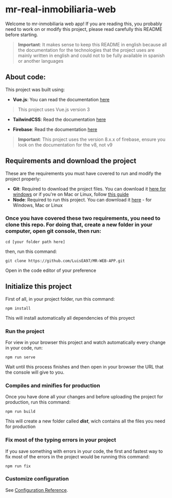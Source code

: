 # mr-real-inmobiliaria-web
Welcome to mr-inmobiliaria web app!
If you are reading this, you probably need to work on or modify this project, please read carefully this README before starting. 

>**Important**: It makes sense to keep this README in english because all the documentation for the technologies that the project uses are mainly written in english and could not to be fully available in spanish or another languages

## About code: ##
This project was built using:
* **Vue.js**: You can read the documentation [here](https://v3.vuejs.org/guide/introduction.html)
>This project uses Vue.js version 3

* **TailwindCSS**: Read the documentation [here](https://tailwindcss.com/docs/installation)

* **Firebase**: Read the documentation [here](https://firebase.google.com/docs/web/)
> **Important**: This project uses the version 8.x.x of firebase, ensure you look on the documentation for the v8, not v9
## Requirements and download the project
These are the requirements you must have covered to run and modify the project properly:

* **Git**: Required to download the project files. You can download it [here for windows](https://gitforwindows.org/) or if you're on Mac or Linux, follow [this guide](https://git-scm.com/book/en/v2/Getting-Started-Installing-Git)
* **Node**: Required to run this project. You can download it [here](https://nodejs.org/es/download/) - for Windows, Mac or Linux

### Once you have covered these two requirements, you need to clone this repo. For doing that, create a new folder in your computer, open git console, then run: ###

```
cd [your folder path here]
```
then, run this command: 
```
git clone https://github.com/LuisEA97/MR-WEB-APP.git
```
Open in the code editor of your preference


## Initialize this project

First of all, in your project folder, run this command:
```
npm install
```
This will install automatically all dependencies of this proyect

### Run the project
For view in your browser this project and watch automatically every change in your code, run:
```
npm run serve
```
Wait until this process finishes and then open in your browser the URL that the console will give to you.

### Compiles and minifies for production
Once you have done all your changes and before uploading the project for production, run this command:

```
npm run build
```
This will create a new folder called ***dist***, wich contains all the files you need for production

### Fix most of the typing errors in your project
If you save something with errors in your code, the first and fastest way to fix most of the errors in the project would be running this command:  
```
npm run fix
```

### Customize configuration
See [Configuration Reference](https://cli.vuejs.org/config/).

